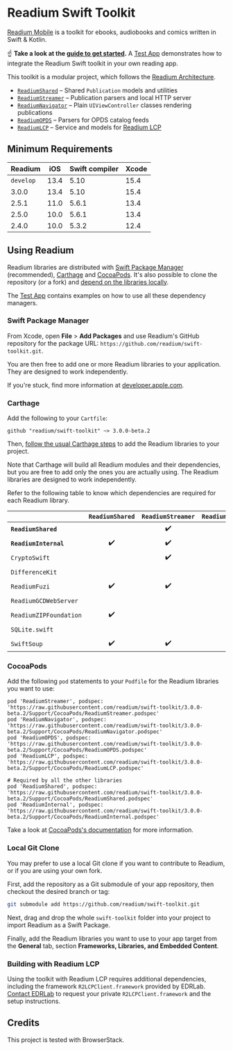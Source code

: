 # Readium Swift Toolkit

[Readium Mobile](https://github.com/readium/mobile) is a toolkit for ebooks, audiobooks and comics written in Swift & Kotlin.

:point_up: **Take a look at the [guide to get started](docs/Guides/Getting%20Started.md).** A [Test App](TestApp) demonstrates how to integrate the Readium Swift toolkit in your own reading app.

This toolkit is a modular project, which follows the [Readium Architecture](https://github.com/readium/architecture).

* [`ReadiumShared`](Sources/Shared) – Shared `Publication` models and utilities
* [`ReadiumStreamer`](Sources/Streamer) – Publication parsers and local HTTP server
* [`ReadiumNavigator`](Sources/Navigator) – Plain `UIViewController` classes rendering publications
* [`ReadiumOPDS`](Sources/OPDS) – Parsers for OPDS catalog feeds
* [`ReadiumLCP`](Sources/LCP) – Service and models for [Readium LCP](https://www.edrlab.org/readium-lcp/)

## Minimum Requirements

<!-- https://swiftversion.net/ -->

| Readium   | iOS  | Swift compiler | Xcode |
|-----------|------|----------------|-------|
| `develop` | 13.4 | 5.10           | 15.4  |
| 3.0.0     | 13.4 | 5.10           | 15.4  |
| 2.5.1     | 11.0 | 5.6.1          | 13.4  |
| 2.5.0     | 10.0 | 5.6.1          | 13.4  |
| 2.4.0     | 10.0 | 5.3.2          | 12.4  |

## Using Readium

<!--:question: **Find documentation and API reference at [readium.org/kotlin-toolkit](https://readium.org/swift-toolkit)**.-->

Readium libraries are distributed with [Swift Package Manager](#swift-package-manager) (recommended), [Carthage](#carthage) and [CocoaPods](#cocoapods). It's also possible to clone the repository (or a fork) and [depend on the libraries locally](#local-git-clone).

The [Test App](TestApp) contains examples on how to use all these dependency managers.

### Swift Package Manager

From Xcode, open **File** > **Add Packages** and use Readium's GitHub repository for the package URL: `https://github.com/readium/swift-toolkit.git`.

You are then free to add one or more Readium libraries to your application. They are designed to work independently.

If you're stuck, find more information at [developer.apple.com](https://developer.apple.com/documentation/swift_packages/adding_package_dependencies_to_your_app).

### Carthage

Add the following to your `Cartfile`:

```
github "readium/swift-toolkit" ~> 3.0.0-beta.2
```

Then, [follow the usual Carthage steps](https://github.com/Carthage/Carthage#adding-frameworks-to-an-application) to add the Readium libraries to your project.

Note that Carthage will build all Readium modules and their dependencies, but you are free to add only the ones you are actually using. The Readium libraries are designed to work independently.

Refer to the following table to know which dependencies are required for each Readium library.

|                        |   `ReadiumShared`  |  `ReadiumStreamer` | `ReadiumNavigator` |    `ReadiumOPDS`   |    `ReadiumLCP`    | `ReadiumAdapterGCDWebServer` | `ReadiumAdapterLCPSQLite` |
|------------------------|:------------------:|:------------------:|:------------------:|:------------------:|:------------------:|------------------------------|---------------------------|
| **`ReadiumShared`**    |                    | :heavy_check_mark: | :heavy_check_mark: | :heavy_check_mark: | :heavy_check_mark: | :heavy_check_mark:           | :heavy_check_mark:        |
| **`ReadiumInternal`**  | :heavy_check_mark: | :heavy_check_mark: | :heavy_check_mark: | :heavy_check_mark: | :heavy_check_mark: |                              |                           |
| `CryptoSwift`          |                    | :heavy_check_mark: |                    |                    | :heavy_check_mark: |                              |                           |
| `DifferenceKit`        |                    |                    | :heavy_check_mark: |                    |                    |                              |                           |
| `ReadiumFuzi`          | :heavy_check_mark: | :heavy_check_mark: | :heavy_check_mark: | :heavy_check_mark: | :heavy_check_mark: |                              |                           |
| `ReadiumGCDWebServer`  |                    |                    |                    |                    |                    | :heavy_check_mark:           |                           |
| `ReadiumZIPFoundation` | :heavy_check_mark: |                    |                    |                    | :heavy_check_mark: |                              |                           |
| `SQLite.swift`         |                    |                    |                    |                    |                    |                              | :heavy_check_mark:        |
| `SwiftSoup`            | :heavy_check_mark: | :heavy_check_mark: | :heavy_check_mark: | :heavy_check_mark: | :heavy_check_mark: |                              |                           |

### CocoaPods

Add the following `pod` statements to your `Podfile` for the Readium libraries you want to use:

```
pod 'ReadiumStreamer', podspec: 'https://raw.githubusercontent.com/readium/swift-toolkit/3.0.0-beta.2/Support/CocoaPods/ReadiumStreamer.podspec'
pod 'ReadiumNavigator', podspec: 'https://raw.githubusercontent.com/readium/swift-toolkit/3.0.0-beta.2/Support/CocoaPods/ReadiumNavigator.podspec'
pod 'ReadiumOPDS', podspec: 'https://raw.githubusercontent.com/readium/swift-toolkit/3.0.0-beta.2/Support/CocoaPods/ReadiumOPDS.podspec'
pod 'ReadiumLCP', podspec: 'https://raw.githubusercontent.com/readium/swift-toolkit/3.0.0-beta.2/Support/CocoaPods/ReadiumLCP.podspec'

# Required by all the other libraries
pod 'ReadiumShared', podspec: 'https://raw.githubusercontent.com/readium/swift-toolkit/3.0.0-beta.2/Support/CocoaPods/ReadiumShared.podspec'
pod 'ReadiumInternal', podspec: 'https://raw.githubusercontent.com/readium/swift-toolkit/3.0.0-beta.2/Support/CocoaPods/ReadiumInternal.podspec'
```

Take a look at [CocoaPods's documentation](https://guides.cocoapods.org/using/using-cocoapods.html) for more information.

### Local Git Clone

You may prefer to use a local Git clone if you want to contribute to Readium, or if you are using your own fork.

First, add the repository as a Git submodule of your app repository, then checkout the desired branch or tag:

```sh
git submodule add https://github.com/readium/swift-toolkit.git
```

Next, drag and drop the whole `swift-toolkit` folder into your project to import Readium as a Swift Package.

Finally, add the Readium libraries you want to use to your app target from the **General** tab, section **Frameworks, Libraries, and Embedded Content**.

### Building with Readium LCP

Using the toolkit with Readium LCP requires additional dependencies, including the framework `R2LCPClient.framework` provided by EDRLab. [Contact EDRLab](mailto:contact@edrlab.org) to request your private `R2LCPClient.framework` and the setup instructions.

## Credits

This project is tested with BrowserStack.

